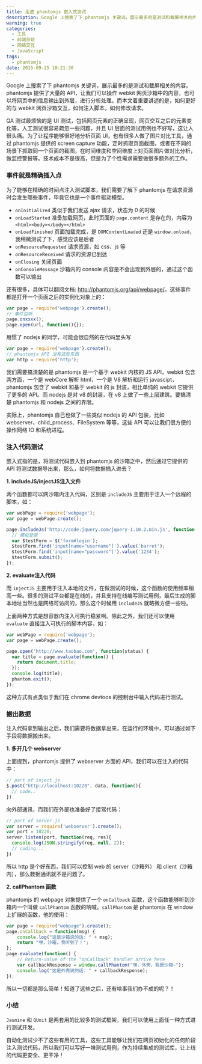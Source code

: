 ```yaml
---
title: 走进 phantomjs 嵌入式测试
description: Google 上搜索了下 phantomjs 关键词，展示最多的是测试和截屏相关的内容。phantomjs 提供了大量的 API，让我们可以操作 webkit 网页沙箱中的内容，也可以将网页中的信息输出到外层，进行分析处理。而本文着重要讲述的是，如何更好的与 webkit 网页沙箱交互，如何注入脚本，如何修改请求。
warning: true
categories:
  - 工具
  - 前端杂烩
  - 网络交互
  - JavaScript
tags:
  - phantomjs
date: 2015-09-25 10:21:30
---
```



Google 上搜索了下 phantomjs 关键词，展示最多的是测试和截屏相关的内容。phantomjs 提供了大量的 API，让我们可以操作 webkit 网页沙箱中的内容，也可以将网页中的信息输出到外层，进行分析处理。而本文着重要讲述的是，如何更好的与 webkit 网页沙箱交互，如何注入脚本，如何修改请求。

<!--more-->

QA 测试最烦恼的是 UI 测试，包括网页元素的正确呈现，网页交互之后的元素变化等，人工测试很容易疏忽一些问题，并且 UI 层面的测试用例也不好写，这让人很头痛。为了让程序能够很好地分析页面 UI，也有很多人做了图片对比工具，通过 phantomjs 提供的 screen capture 功能，定时抓取页面截图，或者在不同的场景下抓取同一个页面的截图，在时间维度和空间维度上对页面图片做对比分析，做监控警报等。技术成本不是很高，但是为了个性需求需要做很多额外的工作。

### 事件就是精确插入点

为了能够在精确的时间点注入测试脚本，我们需要了解下 phantomjs 在请求资源时会发生哪些事件，毕竟它也是一个事件驱动模型。

- `onInitialized` 类似于我们发送 ajax 请求，状态为 0 的时候
- `onLoadStarted` 准备加载网页，此时页面的 `page.content` 是存在的，内容为 `<html><body></body></html>`
- `onLoadFinished` 页面加载完成，是 `DOMContentLoaded` 还是 `window.onload`，我稍微测试了下，感觉应该是后者
- `onResourceRequested` 请求资源，如 css、js 等
- `onResourceReceived` 请求的资源已到达
- `onClosing` 关闭页面
- `onConsoleMessage` 沙箱内的 console 内容是不会出现到外层的，通过这个函数可以输出

还有很多，具体可以翻阅文档: <http://phantomjs.org/api/webpage/>。这些事件都是打开一个页面之后的实例化对象上的：

```javascript
var page = require('webpage').create();
// 事件监听
page.onxxxx();
page.open(url, function(){});
```

用惯了 nodejs 的同学，可能会很自然的在代码里头写 

```javascript
var page = require('webpage').create();
// phantomjs API 没有这些东西
var http = require('http');
```


我们需要搞清楚的是 phantomjs 是一个基于 webkit 内核的 JS API，webkit 包含两方面，一个是 webCore 解析 html，一个是 V8 解析和运行 javascipt，phantomjs 包含了 webkit 和基于 webkit 的 js 封装，相比单纯的 webkit 它提供了更多的 API。而 nodejs 是对 v8 的封装，在 v8 上做了一些上层建筑。要搞清楚 phantomjs 和 nodejs 之间的界限。

实际上，phantomjs 自己也做了一些类似 nodejs 的 API 包装，比如 webserver、child_process、FileSystem 等等，这些 API 可以让我们很方便的操作网络 IO 和系统进程。

### 注入代码测试

嵌入式指的是，将测试代码嵌入到 phantomjs 的沙箱之中，然后通过它提供的 API 将测试数据导出来，那么，如何将数据插入进去？

**1. includeJS/injectJS注入文件**

两个函数都可以网沙箱内注入代码，区别是 `includeJS` 主要用于注入一个远程的脚本，如：

```javascript
var webPage = require('webpage');
var page = webPage.create();

page.includeJs('http://code.jquery.com/jquery-1.10.2.min.js', function() {
  // 模拟登录
  var $testForm = $('form#login');
  $testForm.find('input[name="username"]').value('barret');
  $testForm.find('input[name="password"]').value('1234');
  $testForm.submit();
});
```

**2. evaluate注入代码**

而 `injectJS` 主要用于注入本地的文件，在做测试的时候，这个函数的使用频率稍高一些。很多的测试平台都是在线的，并且支持在线编写测试用例，最后生成的脚本地址当然也是网络可访问的，那么这个时候用 `includeJS` 就略微方便一些啦。

上面两种方式是想容器内注入可执行稳紧啊。除此之外，我们还可以使用 `evaluate` 直接注入可执行的脚本内容，如：

```javascript
var webPage = require('webpage');
var page = webPage.create();

page.open('http://www.taobao.com', function(status) {
  var title = page.evaluate(function() {
    return document.title;
  });
  console.log(title);
  phantom.exit();
});
```

这种方式有点类似于我们在 chrome devtoos 的控制台中输入代码进行测试。

### 搬出数据

注入代码拿到输出之后，我们需要将数据拿出来，在运行的环境中，可以通过如下手段将数据搬出来。

**1. 多开几个 webserver**

上面提到，phantomjs 提供了 webserver 方面的 API，我们可以在注入的代码中：

```javascript
// part of inject.js
$.post("http://localhost:10220", data, function(){
  // code..
})
```

向外部通讯，而我们在外部也准备好了接驾代码：

```javascript
// part of server.js
var server = require('webserver').create();
var port = 10220;
server.listen(port, function(req, res){
  console.log(JSON.stringify(req, null, 2));
  // coding...
})
```

所以 http 是个好东西，我们可以控制 web 的 server（沙箱外） 和 client（沙箱内），那么数据通讯就不是问题了。

**2. callPhantom 函数**

phantomjs 的 webpage 对象提供了一个 `onCallback` 函数，这个函数能够听到沙箱内一个叫做 `callPhantom` 函数的呐喊。`callPhantom` 是 phantomjs 在 window 上扩展的函数，他的使用：

```javascript
var page = require("webpage").create();
page.onCallback = function(msg) {
    console.log("这是沙箱说的话: " + msg);
    return "嘿，沙箱，我听到了！";
};
page.evaluate(function() {
    // Return-value of the "onCallback" handler arrive here
    var callbackResponse = window.callPhantom("嘿，外壳，我是沙箱~");
    console.log("这是外壳说的话: " + callbackResponse);
});
```

所以一切都是那么简单！知道了这些之后，还有啥事我们办不成的呢？！

### 小结

`Jasmine` 和 `QUnit` 是两套用的比较多的测试框架，我们可以使用上面任一种方式进行测试开发。

自动化测试少不了这些有用的工具，这些工具能够让我们在网页初始化的任何阶段注入测试代码，所以我们可以写好一堆测试用例，作为持续集成的测试库，让上线的代码更安全、更干净！
